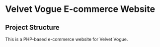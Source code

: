 # Velvet Vogue E-commerce Website 
 
## Project Structure 
This is a PHP-based e-commerce website for Velvet Vogue. 
